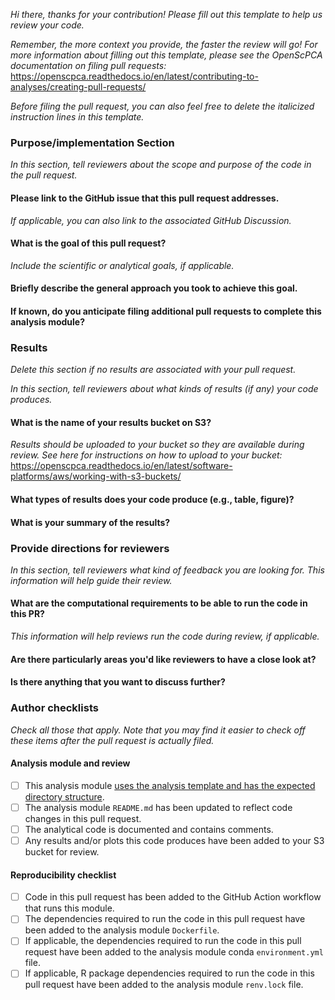 _Hi there, thanks for your contribution!_
_Please fill out this template to help us review your code._

_Remember, the more context you provide, the faster the review will go!_
_For more information about filling out this template, please see the OpenScPCA documentation on filing pull requests:_
 https://openscpca.readthedocs.io/en/latest/contributing-to-analyses/creating-pull-requests/

_Before filing the pull request, you can also feel free to delete the italicized instruction lines in this template._



### Purpose/implementation Section

_In this section, tell reviewers about the scope and purpose of the code in the pull request._

#### Please link to the GitHub issue that this pull request addresses.

_If applicable, you can also link to the associated GitHub Discussion._


#### What is the goal of this pull request?

_Include the scientific or analytical goals, if applicable._



#### Briefly describe the general approach you took to achieve this goal.



#### If known, do you anticipate filing additional pull requests to complete this analysis module?



### Results

_Delete this section if no results are associated with your pull request._

_In this section, tell reviewers about what kinds of results (if any) your code produces._

#### What is the name of your results bucket on S3?

_Results should be uploaded to your bucket so they are available during review._
_See here for instructions on how to upload to your bucket:_
https://openscpca.readthedocs.io/en/latest/software-platforms/aws/working-with-s3-buckets/


#### What types of results does your code produce (e.g., table, figure)?


#### What is your summary of the results?




### Provide directions for reviewers

_In this section, tell reviewers what kind of feedback you are looking for._
_This information will help guide their review._

#### What are the computational requirements to be able to run the code in this PR?

_This information will help reviews run the code during review, if applicable._



#### Are there particularly areas you'd like reviewers to have a close look at?



#### Is there anything that you want to discuss further?






### Author checklists

_Check all those that apply._
_Note that you may find it easier to check off these items after the pull request is actually filed._


#### Analysis module and review

- [ ] This analysis module [uses the analysis template and has the expected directory structure](https://openscpca.readthedocs.io/en/latest/contributing-to-analyses/analysis-modules/).
- [ ] The analysis module `README.md` has been updated to reflect code changes in this pull request.
- [ ] The analytical code is documented and contains comments.
- [ ] Any results and/or plots this code produces have been added to your S3 bucket for review.

#### Reproducibility checklist

- [ ] Code in this pull request has been added to the GitHub Action workflow that runs this module.
- [ ] The dependencies required to run the code in this pull request have been added to the analysis module `Dockerfile`.
- [ ] If applicable, the dependencies required to run the code in this pull request have been added to the analysis module conda `environment.yml` file.
- [ ] If applicable, R package dependencies required to run the code in this pull request have been added to the analysis module `renv.lock` file.
